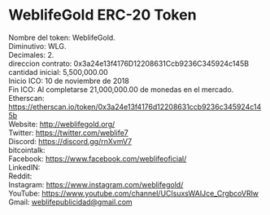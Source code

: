 # WeblifeGold ERC-20 Token  
Nombre del token: WeblifeGold.  
Diminutivo: WLG.  
Decimales: 2.  
direccion contrato: 0x3a24e13f4176D12208631Ccb9236C345924c145B  
cantidad inicial: 5,500,000.00  
Inicio ICO: 10 de noviembre de 2018   
Fin ICO: Al completarse 21,000,000.00 de monedas en el mercado.  
Etherscan: https://etherscan.io/token/0x3a24e13f4176d12208631ccb9236c345924c145b  
Website: http://weblifegold.org/   
Twitter: https://twitter.com/weblife7  
Discord: https://discord.gg/rnXvmV7  
bitcointalk:  
Facebook: https://www.facebook.com/weblifeoficial/  
LinkedIN:  
Reddit:  
Instagram: https://www.instagram.com/weblifegold/  
YouTube: https://www.youtube.com/channel/UCIsuxsWAIJce_CrgbcoVRlw  
Gmail: weblifepublicidad@gmail.com


